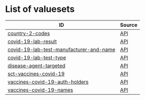 # List of valuesets

| ID | Source |
| -- | ------ |
| [country-2-codes](country-2-codes.json) | [API](https://dgca-businessrule-service.ezdrav.si/valuesets/669ef04a4a5676597093f18b7b01df9d1498003e312e37a09758a84ea28f5c9d) |
| [covid-19-lab-result](covid-19-lab-result.json) | [API](https://dgca-businessrule-service.ezdrav.si/valuesets/64f946691cc68966335da6dfe16d4177de8c5d3ce6abc2cf18c30103a70763d6) |
| [covid-19-lab-test-manufacturer-and-name](covid-19-lab-test-manufacturer-and-name.json) | [API](https://dgca-businessrule-service.ezdrav.si/valuesets/86013c95f74544a2e74ce69d4f3c1070b3ba0e39f9a46ca1d299b8ffe96dcbc2) |
| [covid-19-lab-test-type](covid-19-lab-test-type.json) | [API](https://dgca-businessrule-service.ezdrav.si/valuesets/3b30b9a612ff5ae09feb60977d1d4394761237dfcd489b83bed30d8e3508f49d) |
| [disease-agent-targeted](disease-agent-targeted.json) | [API](https://dgca-businessrule-service.ezdrav.si/valuesets/9810aafdbb7ad976845179c152c356987553eb82291b18d300db5044c4185bd8) |
| [sct-vaccines-covid-19](sct-vaccines-covid-19.json) | [API](https://dgca-businessrule-service.ezdrav.si/valuesets/e4a1dbf771bc7b3c9ff05244313842d530e6559b70812ffd79cdc9a61e398179) |
| [vaccines-covid-19-auth-holders](vaccines-covid-19-auth-holders.json) | [API](https://dgca-businessrule-service.ezdrav.si/valuesets/fc72b62b0ab98fb73d093f1988007c108496ec149570eba360f5dd2ec6bfd34c) |
| [vaccines-covid-19-names](vaccines-covid-19-names.json) | [API](https://dgca-businessrule-service.ezdrav.si/valuesets/5ed44b2da0ded0d0d0b4151414f097dcbed97c1358fd79f3be20ca99151d143e) |
